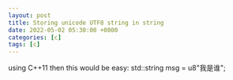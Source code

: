```yaml
---
layout: post
title: Storing unicode UTF8 string in string
date: 2022-05-02 05:30:00 +0800
categories: [c]
tags: [c]
---
```

using C++11 then this would be easy:
std::string msg = u8"我是谁";